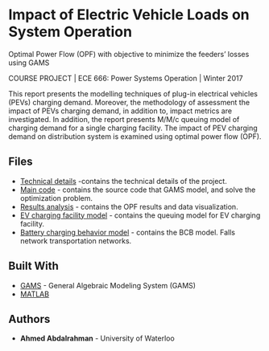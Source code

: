 # Impact of Electric Vehicle Loads on System Operation
Optimal Power Flow (OPF) with objective to minimize the feeders’ losses using GAMS

COURSE PROJECT | ECE 666: Power Systems Operation | Winter 2017

This report presents the modelling techniques of plug-in electrical vehicles (PEVs) charging demand. Moreover, the methodology of assessment the impact of PEVs charging demand, in addition to, impact metrics are investigated. In addition, the report presents M/M/c queuing model of charging demand for a single charging facility. The impact of PEV charging demand on distribution system is examined using optimal power flow (OPF). 

## Files
* [Technical details](Project_report.pdf) -contains the technical details of the project.
* [Main code](OPF_model.gms) - contains the source code that GAMS model, and solve the optimization problem.
* [Results analysis](OPFResultForPEV1.put) - contains the OPF results and data visualization.
* [EV charging facility model](ECE_666_project.m) - contains the queuing model for EV charging facility. 
* [Battery charging behavior model](BCM.m) - contains the BCB model.
Falls network transportation networks.

## Built With

* [GAMS](https://www.gams.com/) - General Algebraic Modeling System (GAMS)
* [MATLAB](https://www.mathworks.com/products/matlab.html)

## Authors

* **Ahmed Abdalrahman** - University of Waterloo
